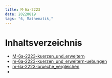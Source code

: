 ```yaml
---
title: M-6a-2223
date: 20220819
tags: "6, Mathematik,"
---
```


# Inhaltsverzeichnis

* [M-6a-2223-kuerzen_und_erweitern](M-6a-2223-kuerzen_und_erweitern.md)
* [m-6a-2223-kuerzen_und_erweitern-uebungen](m-6a-2223-kuerzen_und_erweitern-uebungen.md)
* [m-6a-2223-brueche_vergleichen](m-6a-2223-brueche_vergleichen.md)
* 
